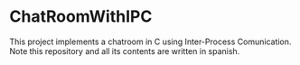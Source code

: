 # ChatRoomWithIPC
This project implements a chatroom in C using Inter-Process Comunication. Note this repository and all its contents are written in spanish.
